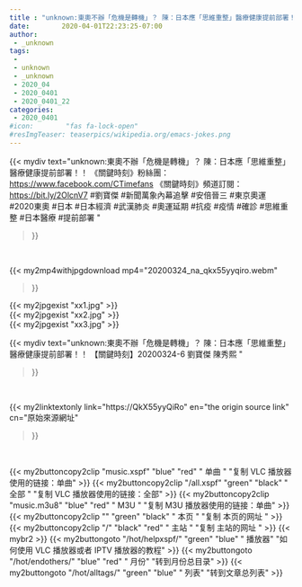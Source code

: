 ```yaml
---
title : "unknown:東奧不辦「危機是轉機」？ 陳：日本應「思維重整」醫療健康提前部署！！ 【關鍵時刻】20200324-6 劉寶傑 陳秀熙 "
date:        2020-04-01T22:23:25-07:00
author:
 - _unknown
tags:
 - 
 - unknown
 - _unknown
 - 2020_04
 - 2020_0401
 - 2020_0401_22
categories:
 - 2020_0401
#icon:        "fas fa-lock-open"
#resImgTeaser: teaserpics/wikipedia.org/emacs-jokes.png
---
```







{{< mydiv text="unknown:東奧不辦「危機是轉機」？ 陳：日本應「思維重整」醫療健康提前部署！！   《關鍵時刻》粉絲團：https://www.facebook.com/CTimefans 《關鍵時刻》頻道訂閱：https://bit.ly/2OlcnV7  #劉寶傑 #新聞萬象內幕追擊 #安倍晉三 #東京奧運 #2020東奧 #日本 #日本經濟 #武漢肺炎 #奧運延期 #抗疫 #疫情 #確診 #思維重整 #日本醫療 #提前部署 "
>}}
<br>


{{< my2mp4withjpgdownload mp4="20200324_na_qkx55yyqiro.webm"
>}}

{{< my2jpgexist "xx1.jpg" >}}<br>
{{< my2jpgexist "xx2.jpg" >}}<br>
{{< my2jpgexist "xx3.jpg" >}}<br>



{{< mydiv text="unknown:東奧不辦「危機是轉機」？ 陳：日本應「思維重整」醫療健康提前部署！！ 【關鍵時刻】20200324-6 劉寶傑 陳秀熙 "
>}}
<br>

{{< my2linktextonly link="https://QkX55yyQiRo"
en="the origin source link" cn="原始來源網址"
>}}


<br>


{{< my2buttoncopy2clip "music.xspf"        "blue"   "red"    " 单曲 "  "复制 VLC 播放器使用的链接：单曲" >}} {{< my2buttoncopy2clip "/all.xspf"         "green"  "black"  " 全部 "  "复制 VLC 播放器使用的链接：全部" >}} {{< my2buttoncopy2clip "music.m3u8"        "blue"   "red"    " M3U  "    "复制 M3U 播放器使用的链接：单曲" >}} {{< my2buttoncopy2clip ""                  "green"  "black"  " 本页 "    "复制 本页的网址 " >}} {{< my2buttoncopy2clip "/"                 "black"  "red"    " 主站 "    "复制 主站的网址 " >}} {{< mybr2 >}} {{< my2buttongoto      "/hot/helpxspf/"    "green"  "blue"   " 播放器" "如何使用 VLC 播放器或者 IPTV 播放器的教程" >}} {{< my2buttongoto      "/hot/endothers/"   "blue"   "red"    " 月份"   "转到月份总目录" >}} {{< my2buttongoto      "/hot/alltags/"     "green"  "blue"   " 列表"   "转到文章总列表" >}} 
